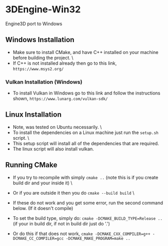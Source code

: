 # 3DEngine-Win32
Engine3D port to Windows


## Windows Installation
* Make sure to install CMake, and have C++ installed on your machine before building the project. \
* If C++ is not installed already then go to this link, `https://www.msys2.org/`

### Vulkan Installation (Windows)
* To install Vulkan in Windows go to this link and follow the instructions shown, `https://www.lunarg.com/vulkan-sdk/`

## Linux Installation
* Note, was tested on Ubuntu necessarily. \
* To install the dependencies on a Linux machine just run the `setup.sh` script. \
* This setup script will install all of the dependencies that are required.
* The linux script will also install vulkan.

## Running CMake
* If you try to recompile with simply `cmake ..` (note this is if you create build dir and your inside it) \
* Or if you are outside it then you do `cmake --build build` \
* If these do not work and you get some error, run the second command below. (If it doesn't compile)

* To set the build type, simply do: `cmake -DCMAKE_BUILD_TYPE=Release ..` (if your in build dir, if not in build dir just do '.')

* Or do this if that does not work, `cmake -DCMAKE_CXX_COMPILER=g++ -DCMAKE_CC_COMPILER=gcc -DCMAKE_MAKE_PROGRAM=make ..`
